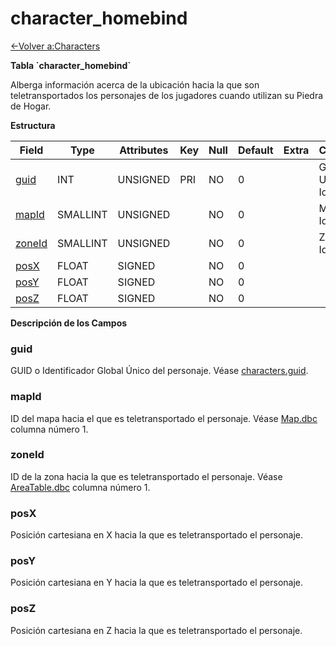 # character\_homebind

[<-Volver a:Characters](database-characters)

**Tabla \`character\_homebind\`**

Alberga información acerca de la ubicación hacia la que son teletransportados los personajes de los jugadores cuando utilizan su Piedra de Hogar.

**Estructura**

| Field       | Type        | Attributes | Key | Null | Default | Extra | Comment                  |
| ----------- | ----------- | ---------- | --- | ---- | ------- | ----- | ------------------------ |
| [guid][1]   | INT         | UNSIGNED   | PRI | NO   | 0       |       | Global Unique Identifier |
| [mapId][2]  | SMALLINT    | UNSIGNED   |     | NO   | 0       |       | Map Identifier           |
| [zoneId][3] | SMALLINT    | UNSIGNED   |     | NO   | 0       |       | Zone Identifier          |
| [posX][4]   | FLOAT       | SIGNED     |     | NO   | 0       |       |                          |
| [posY][5]   | FLOAT       | SIGNED     |     | NO   | 0       |       |                          |
| [posZ][6]   | FLOAT       | SIGNED     |     | NO   | 0       |       |                          |

[1]: #guid
[2]: #mapid
[3]: #zoneid
[4]: #posx
[5]: #posy
[6]: #posz

**Descripción de los Campos**

### guid

GUID o Identificador Global Único del personaje. Véase [characters.guid](characters#guid).

### mapId

ID del mapa hacia el que es teletransportado el personaje. Véase [Map.dbc](map) columna número 1.

### zoneId

ID de la zona hacia la que es teletransportado el personaje. Véase [AreaTable.dbc](areatable) columna número 1.

### posX

Posición cartesiana en X hacia la que es teletransportado el personaje.

### posY

Posición cartesiana en Y hacia la que es teletransportado el personaje.

### posZ

Posición cartesiana en Z hacia la que es teletransportado el personaje.
